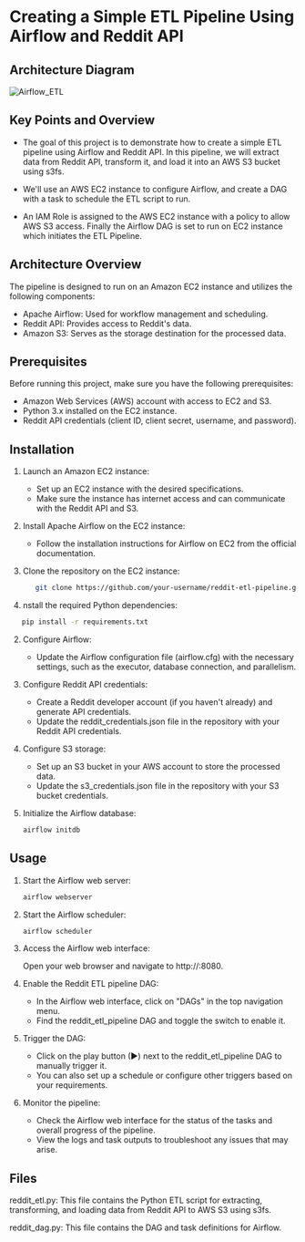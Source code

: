 # Creating a Simple ETL Pipeline Using Airflow and Reddit API


## Architecture Diagram

![Airflow_ETL](https://user-images.githubusercontent.com/100070155/231428004-992b0287-439f-49ef-b486-f56df73a552b.png)


## Key Points and Overview

+ The goal of this project is to demonstrate how to create a simple ETL pipeline using Airflow and Reddit API. In this pipeline, we will extract data from Reddit API, transform it, and load it into an AWS S3 bucket using s3fs. 

+ We'll use an AWS EC2 instance to configure Airflow, and create a DAG with a task to schedule the ETL script to run. 

+ An IAM Role is assigned to the AWS EC2 instance with a policy to allow AWS S3 access. Finally the Airflow DAG is set to run on EC2 instance which initiates the ETL Pipeline.

## Architecture Overview

The pipeline is designed to run on an Amazon EC2 instance and utilizes the following components:

+ Apache Airflow: Used for workflow management and scheduling.
+ Reddit API: Provides access to Reddit's data.
+ Amazon S3: Serves as the storage destination for the processed data.

## Prerequisites

Before running this project, make sure you have the following prerequisites:

+ Amazon Web Services (AWS) account with access to EC2 and S3.
+ Python 3.x installed on the EC2 instance.
+ Reddit API credentials (client ID, client secret, username, and password).

## Installation

1. Launch an Amazon EC2 instance:

   + Set up an EC2 instance with the desired specifications.
   + Make sure the instance has internet access and can communicate with the Reddit API and S3.

2. Install Apache Airflow on the EC2 instance:

   + Follow the installation instructions for Airflow on EC2 from the official documentation.

3. Clone the repository on the EC2 instance:

   ```bash
      git clone https://github.com/your-username/reddit-etl-pipeline.git
   ```
1. nstall the required Python dependencies:
  ```bash
     pip install -r requirements.txt
  ```
2. Configure Airflow:

   + Update the Airflow configuration file (airflow.cfg) with the necessary settings, such as       the executor, database connection, and parallelism.
   
3. Configure Reddit API credentials:

   + Create a Reddit developer account (if you haven't already) and generate API credentials.
   + Update the reddit_credentials.json file in the repository with your Reddit API credentials.
     
4. Configure S3 storage:

   + Set up an S3 bucket in your AWS account to store the processed data.
   + Update the s3_credentials.json file in the repository with your S3 bucket credentials.
     
5. Initialize the Airflow database:

   ```bash
   airflow initdb
   ```

## Usage
1. Start the Airflow web server:

   ```bash
   airflow webserver
   ```
2. Start the Airflow scheduler:

   ```bash
   airflow scheduler
   ```
3. Access the Airflow web interface:

   Open your web browser and navigate to http://<EC2-instance-public-IP>:8080.

4. Enable the Reddit ETL pipeline DAG:

   + In the Airflow web interface, click on "DAGs" in the top navigation menu.
   + Find the reddit_etl_pipeline DAG and toggle the switch to enable it.
     
5. Trigger the DAG:

   + Click on the play button (▶) next to the reddit_etl_pipeline DAG to manually trigger it.
   + You can also set up a schedule or configure other triggers based on your requirements.

6. Monitor the pipeline:

   + Check the Airflow web interface for the status of the tasks and overall progress of the pipeline.
   + View the logs and task outputs to troubleshoot any issues that may arise.
     
## Files

reddit_etl.py: This file contains the Python ETL script for extracting, transforming, and loading data from Reddit API to AWS S3 using s3fs.

reddit_dag.py: This file contains the DAG and task definitions for Airflow.
